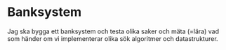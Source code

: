# Banksystem
Jag ska bygga ett banksystem och testa olika saker och mäta (=lära) vad som händer om vi implementerar olika sök algoritmer och datastrukturer.
